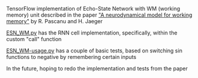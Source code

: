 TensorFlow implementation of Echo-State Network with WM (working memory) unit described in the paper ["A neurodynamical model for working memory"](https://pubmed.ncbi.nlm.nih.gov/21036537/) by R. Pascanu and H. Jaeger

[ESN_WM.py](ESN_WM.py) has the RNN cell implementation, specifically, within the custom "call" function

[ESN_WM-usage.py](ESN_WM-usage.py) has a couple of basic tests, based on switching sin functions to negative by remembering certain inputs

In the future, hoping to redo the implementation and tests from the paper

